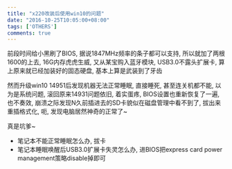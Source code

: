 ```yaml
---
title: "x220改装后使用win10的问题"
date: "2016-10-25T10:05:00+08:00"
tags: ['OTHERS']
comments: true
---
```



前段时间给小黑刷了BIOS, 据说1847MHz频率的条子都可以支持, 所以就加了两根1600的上去, 16G内存虎虎生威, 又从某宝购入蓝牙模块, USB3.0不露头扩展卡, 算上原来就已经加装好的固态硬盘, 基本上算是武装到了牙齿

然而升级win10 14951后发现机器无法正常睡眠, 直接睡死, 甚至连关机都不能, 以为是系统问题, 滚回原来14931问题依旧, 着实蛋疼, BIOS设置也重新恢复了一遍, 也不奏效, 崩溃之际发现N久前插进去的SD卡貌似在磁盘管理中看不到了, 拔出来重插格式化, 呃, 发现电脑居然神奇的正常了~

真是坑爹~

- 笔记本不能正常睡眠怎么办, 拔卡
- 笔记本睡眠唤醒后USB3.0扩展卡失灵怎么办, 进BIOS把express card power management策略disable掉即可
